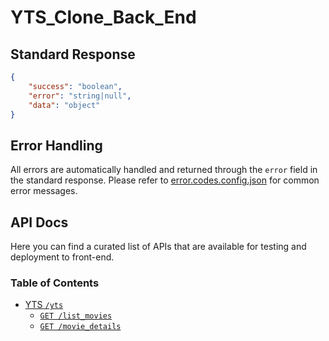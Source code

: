 # YTS_Clone_Back_End

## Standard Response

```json
{
    "success": "boolean",
    "error": "string|null",
    "data": "object"
}
```

## Error Handling

All errors are automatically handled and returned through the `error` field in the standard response. Please refer to [error.codes.config.json](/src/configs/error.codes.config.json) for common error messages.

## API Docs

Here you can find a curated list of APIs that are available for testing and deployment to front-end.

### Table of Contents

-   [YTS `/yts`](/docs/routes/yts.route.docs.md)
    -   [`GET /list_movies`](/docs/routes/yts.route.docs.md#list-movies)
    -   [`GET /movie_details`](/docs/routes/yts.route.docs.md#movie-details)
